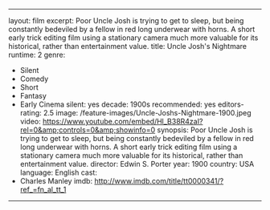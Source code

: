 ---

layout: film
excerpt: Poor Uncle Josh is trying to get to sleep, but being constantly bedeviled by a fellow in red long underwear with horns. A short early trick editing film using a stationary camera much more valuable for its historical, rather than entertainment value.
title: Uncle Josh's Nightmare
runtime: 2
genre:
- Silent
- Comedy
- Short
- Fantasy
- Early Cinema
silent: yes
decade: 1900s
recommended: yes
editors-rating: 2.5
image: /feature-images/Uncle-Joshs-Nightmare-1900.jpeg
video: https://www.youtube.com/embed/Hl_B38R4zaI?rel=0&amp;controls=0&amp;showinfo=0
synopsis: Poor Uncle Josh is trying to get to sleep, but being constantly bedeviled by a fellow in red long underwear with horns. A short early trick editing film using a stationary camera much more valuable for its historical, rather than entertainment value.
director:  Edwin S. Porter
year: 1900
country:  USA
language: English
cast:
- Charles Manley
imdb: http://www.imdb.com/title/tt0000341/?ref_=fn_al_tt_1

--- 